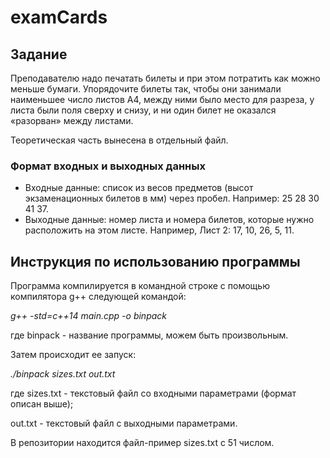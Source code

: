 # examCards

## Задание

Преподавателю надо печатать билеты и при этом потратить как можно меньше бумаги. Упорядочите билеты так, чтобы они занимали наименьшее число листов A4, между ними было место для разреза, у листа были поля сверху и снизу, и ни один билет не оказался «разорван» между листами.

Теоретическая часть вынесена в отдельный файл.

### Формат входных и выходных данных

* Входные данные: список из весов предметов (высот экзаменационных билетов в мм) через пробел. Например: 25 28 30 41 37.
* Выходные данные: номер листа и номера билетов, которые нужно расположить на этом листе. Например, Лист 2: 17, 10, 26, 5, 11.

## Инструкция по использованию программы
Программа компилируется в командной строке с помощью компилятора g++ следующей командой:

*g++ -std=c++14 main.cpp -o binpack*

где binpack - название программы, можем быть произвольным.

Затем происходит ее запуск:

*./binpack sizes.txt out.txt*

где sizes.txt - текстовый файл со входными параметрами (формат описан выше);

out.txt - текстовый файл с выходными параметрами.

В репозитории находится файл-пример sizes.txt с 51 числом.
